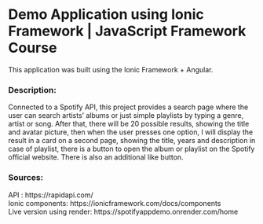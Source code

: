 <h1>Demo Application using Ionic Framework | JavaScript Framework Course</h1>

<p>This application was built using the Ionic Framework + Angular.</p>
<h3>Description:</h3>
Connected to a Spotify API, this project provides a search page where the user can search artists’ albums or just simple playlists by typing a genre, artist or song. After that, there will be 20 possible results, showing the title and avatar picture, then when the user presses one option, I will display the result in a card on a second page, showing the title, years and description in case of playlist, there is a button to open the album or playlist on the Spotify official website. There is also an additional like button.

<h3>Sources:</h3>
API : https://rapidapi.com/ <br/>
Ionic components: https://ionicframework.com/docs/components<br/>
Live version using render: https://spotifyappdemo.onrender.com/home <br/>





